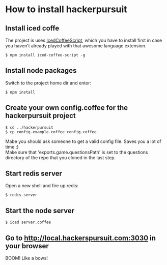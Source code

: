 # How to install hackerpursuit

## Install iced coffe
  
The project is uses [IcedCoffeeScript](http://maxtaco.github.com/coffee-script/), which you have to install first in case you haven't already played with that awesome language extension.

    $ npm install iced-coffee-script -g

## Install node packages
  
Switch to the project home dir and enter:
  
    $ npm install

## Create your own config.coffee for the hackerpursuit project
  
    $ cd ../hackerpursuit
    $ cp config.example.coffee config.coffee

Mabe you should ask someone to get a valid config file. Saves you a lot of time ;)  
Make sure that 'exports.game.questionsPath' is set to the questions directory of the repo that you cloned in the last step.

## Start redis server

Open a new shell and fire up redis:

    $ redis-server

## Start the node server
  
    $ iced server.coffee


## Go to http://local.hackerspursuit.com:3030 in your browser

  BOOM! Like a bows!